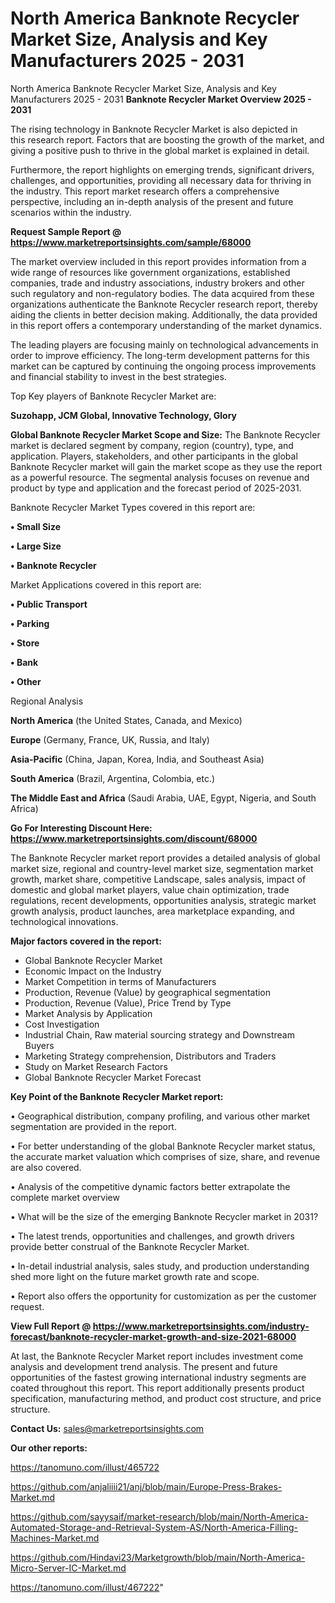 # North America Banknote Recycler Market Size, Analysis and Key Manufacturers 2025 - 2031
North America Banknote Recycler Market Size, Analysis and Key Manufacturers 2025 - 2031
<Strong> Banknote Recycler Market Overview 2025 - 2031</strong>

The rising technology in Banknote Recycler Market is also depicted in this research report. Factors that are boosting the growth of the market, and giving a positive push to thrive in the global market is explained in detail.

Furthermore, the report highlights on emerging trends, significant drivers, challenges, and opportunities, providing all necessary data for thriving in the industry. This report market research offers a comprehensive perspective, including an in-depth analysis of the present and future scenarios within the industry.

<strong>Request Sample Report @ <a href=https://www.marketreportsinsights.com/sample/68000>https://www.marketreportsinsights.com/sample/68000</a></strong>

The market overview included in this report provides information from a wide range of resources like government organizations, established companies, trade and industry associations, industry brokers and other such regulatory and non-regulatory bodies. The data acquired from these organizations authenticate the Banknote Recycler research report, thereby aiding the clients in better decision making. Additionally, the data provided in this report offers a contemporary understanding of the market dynamics.

The leading players are focusing mainly on technological advancements in order to improve efficiency. The long-term development patterns for this market can be captured by continuing the ongoing process improvements and financial stability to invest in the best strategies.

Top Key players of Banknote Recycler Market are:

<strong>Suzohapp, JCM Global, Innovative Technology, Glory</strong>

<strong><b>Global Banknote Recycler Market Scope and Size:</b></strong>
The Banknote Recycler market is declared segment by company, region (country), type, and application. Players, stakeholders, and other participants in the global Banknote Recycler market will gain the market scope as they use the report as a powerful resource. The segmental analysis focuses on revenue and product by type and application and the forecast period of 2025-2031.

Banknote Recycler Market Types covered in this report are:

<strong>• Small Size

• Large Size

• Banknote Recycler</strong>

Market Applications covered in this report are:

<strong>• Public Transport

• Parking

• Store

• Bank

• Other</strong> 

Regional Analysis

<strong>North America</strong> (the United States, Canada, and Mexico)

<strong>Europe</strong> (Germany, France, UK, Russia, and Italy)

<strong>Asia-Pacific</strong> (China, Japan, Korea, India, and Southeast Asia)

<strong>South America</strong> (Brazil, Argentina, Colombia, etc.)

<strong>The Middle East and Africa</strong> (Saudi Arabia, UAE, Egypt, Nigeria, and South Africa)

<strong>Go For Interesting Discount Here: <a href=https://www.marketreportsinsights.com/discount/68000>https://www.marketreportsinsights.com/discount/68000</a></strong>

The Banknote Recycler market report provides a detailed analysis of global market size, regional and country-level market size, segmentation market growth, market share, competitive Landscape, sales analysis, impact of domestic and global market players, value chain optimization, trade regulations, recent developments, opportunities analysis, strategic market growth analysis, product launches, area marketplace expanding, and technological innovations.

<strong><b>Major factors covered in the report:</b></strong>
<ul>
  <li>Global Banknote Recycler Market </li>
  <li>Economic Impact on the Industry</li>
  <li>Market Competition in terms of Manufacturers</li>
  <li>Production, Revenue (Value) by geographical segmentation</li>
  <li>Production, Revenue (Value), Price Trend by Type</li>
  <li>Market Analysis by Application</li>
  <li>Cost Investigation</li>
  <li>Industrial Chain, Raw material sourcing strategy and Downstream Buyers</li>
  <li>Marketing Strategy comprehension, Distributors and Traders</li>
  <li>Study on Market Research Factors</li>
  <li>Global Banknote Recycler Market Forecast</li>
</ul>

<strong><b>Key Point of the Banknote Recycler Market report:</b></strong>

• Geographical distribution, company profiling, and various other market segmentation are provided in the report.

• For better understanding of the global Banknote Recycler market status, the accurate market valuation which comprises of size, share, and revenue are also covered.

• Analysis of the competitive dynamic factors better extrapolate the complete market overview

• What will be the size of the emerging Banknote Recycler market in 2031?

• The latest trends, opportunities and challenges, and growth drivers provide better construal of the Banknote Recycler Market.

• In-detail industrial analysis, sales study, and production understanding shed more light on the future market growth rate and scope.

• Report also offers the opportunity for customization as per the customer request.

<strong><b>View Full Report @ <a href=https://www.marketreportsinsights.com/industry-forecast/banknote-recycler-market-growth-and-size-2021-68000>https://www.marketreportsinsights.com/industry-forecast/banknote-recycler-market-growth-and-size-2021-68000</a></b></strong>


At last, the Banknote Recycler Market report includes investment come analysis and development trend analysis. The present and future opportunities of the fastest growing international industry segments are coated throughout this report. This report additionally presents product specification, manufacturing method, and product cost structure, and price structure.

<strong>Contact Us:</strong>
sales@marketreportsinsights.com

<strong>Our other reports:</strong>

<a href=https://tanomuno.com/illust/465722>https://tanomuno.com/illust/465722</a>

<a href=https://github.com/anjaliiii21/anj/blob/main/Europe-Press-Brakes-Market.md>https://github.com/anjaliiii21/anj/blob/main/Europe-Press-Brakes-Market.md</a>

<a href=https://github.com/sayysaif/market-research/blob/main/North-America-Automated-Storage-and-Retrieval-System-AS/North-America-Filling-Machines-Market.md>https://github.com/sayysaif/market-research/blob/main/North-America-Automated-Storage-and-Retrieval-System-AS/North-America-Filling-Machines-Market.md</a>

<a href=https://github.com/Hindavi23/Marketgrowth/blob/main/North-America-Micro-Server-IC-Market.md>https://github.com/Hindavi23/Marketgrowth/blob/main/North-America-Micro-Server-IC-Market.md</a>

<a href=https://tanomuno.com/illust/467222>https://tanomuno.com/illust/467222</a>"
